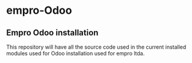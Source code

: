 # empro-Odoo
## Empro Odoo installation

This repository will have all the source code used in the current installed modules used for Odoo installation used for empro ltda.


